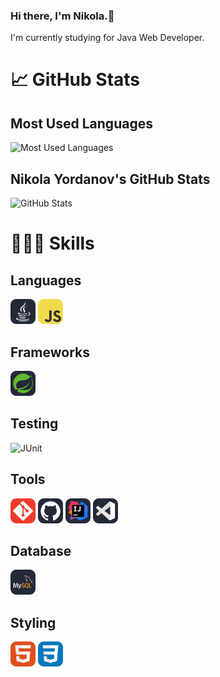 ### Hi there, I'm Nikola.👋
I'm currently studying for Java Web Developer.

# 📈 GitHub Stats

## Most Used Languages
![Most Used Languages](https://github-readme-stats.vercel.app/api/top-langs/?username=NikolaYordanov94&theme=dark&layout=compact)

## Nikola Yordanov's GitHub Stats
![GitHub Stats](https://github-readme-stats.vercel.app/api?username=NikolaYordanov94&show_icons=true&theme=dark)

# 👨🏻‍💻 Skills

## Languages
<p align="left">
  <img src="https://github.com/tandpfun/skill-icons/blob/main/icons/Java-Dark.svg" width="40" height="40" alt="Java">
  <img src="https://github.com/tandpfun/skill-icons/blob/main/icons/JavaScript.svg" width="40" height="40" alt="JavaScript">
</p>

## Frameworks
<p align="left">
  <img src="https://github.com/tandpfun/skill-icons/blob/main/icons/Spring-Dark.svg" width="40" height="40" alt="Spring">
</p>

## Testing
![JUnit](https://img.shields.io/badge/JUnit-25A162.svg?&style=for-the-badge&logo=junit5&logoColor=white)

## Tools
<p align="left">
  <img src="https://github.com/tandpfun/skill-icons/blob/main/icons/Git.svg" width="40" height="40" alt="Git">
  <img src="https://github.com/tandpfun/skill-icons/blob/main/icons/Github-Dark.svg" width="40" height="40" alt="GitHub">
  <img src="https://github.com/tandpfun/skill-icons/blob/main/icons/Idea-Dark.svg" width="40" height="40" alt="IntelliJ IDEA">
  <img src="https://github.com/tandpfun/skill-icons/blob/main/icons/VSCode-Dark.svg" width="40" height="40" alt="Visual Studio Code">
</p>

## Database
<p align="left">
  <img src="https://github.com/tandpfun/skill-icons/blob/main/icons/MySQL-Dark.svg" width="40" height="40" alt="SQL Server">
</p>

## Styling
<p align="left">
  <img src="https://github.com/tandpfun/skill-icons/blob/main/icons/HTML.svg" width="40" height="40" alt="HTML5">
  <img src="https://github.com/tandpfun/skill-icons/blob/main/icons/CSS.svg" width="40" height="40" alt="CSS3">
</p>
